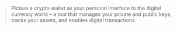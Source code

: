 > Picture a crypto wallet as your personal interface to the digital currency world – a tool that manages your private and public keys, tracks your assets, and enables digital transactions.

